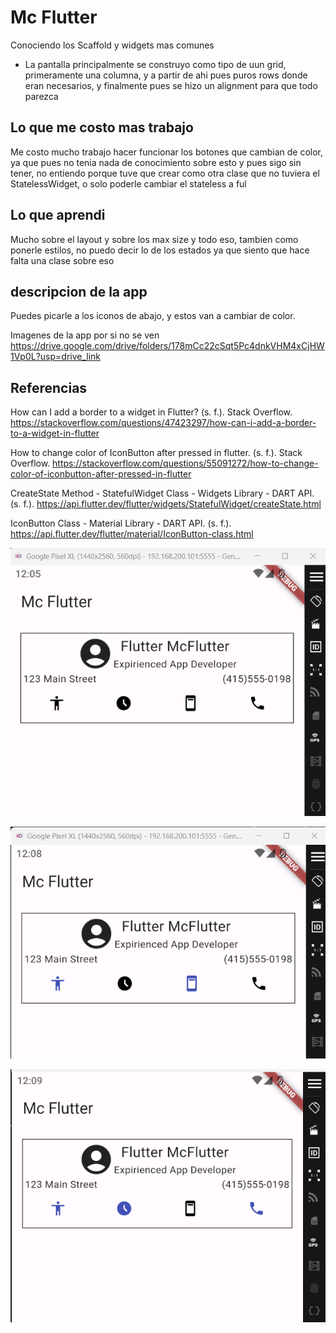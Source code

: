 # Mc Flutter

Conociendo los Scaffold y widgets mas comunes

- La pantalla principalmente se construyo como tipo de uun grid, primeramente una columna, y a partir de ahi pues puros rows donde eran necesarios, y finalmente pues se hizo un alignment para que todo parezca

## Lo que me costo mas trabajo
Me costo mucho trabajo hacer funcionar los botones que cambian de color, ya que pues no tenia nada de conocimiento sobre esto y pues sigo sin tener, no entiendo porque tuve que crear como otra clase que no tuviera el StatelessWidget, o solo poderle cambiar el stateless a ful

## Lo que aprendi
Mucho sobre el layout y sobre los max size y todo eso, tambien como ponerle estilos, no puedo decir lo de los estados ya que siento que hace falta una clase sobre eso

## descripcion de la app
Puedes picarle a los iconos de abajo, y estos van a cambiar de color.


Imagenes de la app por si no se ven
https://drive.google.com/drive/folders/178mCc22cSqt5Pc4dnkVHM4xCjHW1Vp0L?usp=drive_link 



## Referencias
How can I add a border to a widget in Flutter? (s. f.). Stack Overflow. https://stackoverflow.com/questions/47423297/how-can-i-add-a-border-to-a-widget-in-flutter

How to change color of IconButton after pressed in flutter. (s. f.). Stack Overflow. https://stackoverflow.com/questions/55091272/how-to-change-color-of-iconbutton-after-pressed-in-flutter

CreateState Method - StatefulWidget Class - Widgets Library - DART API. (s. f.). https://api.flutter.dev/flutter/widgets/StatefulWidget/createState.html 

IconButton Class - Material Library - DART API. (s. f.). https://api.flutter.dev/flutter/material/IconButton-class.html

![alt text](./images/imagen1.png)

![alt text](./images/imagen2.png)

![alt text](./images/imagen3.png)
